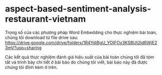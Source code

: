 # aspect-based-sentiment-analysis-restaurant-vietnam

Trọng số của các phương pháp Word Embedding cho thực nghiệm bài toán, chúng tôi download từ file drive sau: 
https://drive.google.com/drive/folders/1R4YdjBgU_YOIFOx3KSBUt2Id6WjE23mV?usp=sharing


Các kết quả thực nghiệm đánh giá hiệu suất của bài toán chúng tôi đã tóm tắt và trình bày chi tiết ở bài báo do chúng tôi viết, bài báo này đã được chúng tôi đính kèm ở trên.
